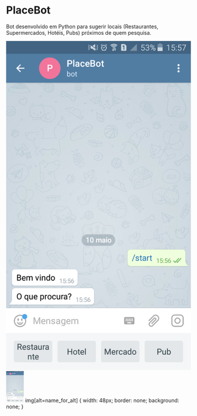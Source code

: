 # PlaceBot
Bot desenvolvido em Python para sugerir locais (Restaurantes, Supermercados, Hotéis, Pubs) próximos de quem pesquisa.

![test](https://github.com/LuizPrianti/PlaceBot/blob/master/Screenshots/Screenshot_2018-05-10-15-57-21.png)
<img src="https://github.com/LuizPrianti/PlaceBot/blob/master/Screenshots/Screenshot_2018-05-10-15-57-21.png" width="48">
img[alt=name_for_alt] {
  width: 48px;
  border: none;
  background: none;
}
